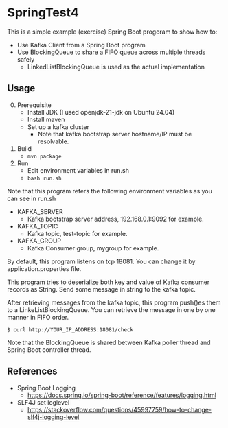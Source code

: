 # SpringTest4

This is a simple example (exercise) Spring Boot progoram to show how to:

* Use Kafka Client from a Spring Boot program
* Use BlockingQueue to share a FIFO queue across multiple threads safely
  * LinkedListBlockingQueue is used as the actual implementation

## Usage

0. Prerequisite
   * Install JDK (I used openjdk-21-jdk on Ubuntu 24.04)
   * Install maven
   * Set up a kafka cluster
     * Note that kafka bootstrap server hostname/IP must be resolvable.
1. Build
   * `mvn package`
2. Run
   * Edit environment variables in run.sh
   * `bash run.sh`

Note that this program refers the following environment variables as you can see in run.sh

* KAFKA_SERVER
  * Kafka bootstrap server address, 192.168.0.1:9092 for example.
* KAFKA_TOPIC
  * Kafka topic, test-topic for example.
* KAFKA_GROUP
  * Kafka Consumer group, mygroup for example.

By default, this program listens on tcp 18081.
You can change it by application.properties file.

This program tries to deserialize both key and value of Kafka consumer
records as String. Send some message in string to the kafka topic.

After retrieving messages from the kafka topic, this program push()es
them to a LinkeListBlockingQueue. You can retrieve the message in one by one
manner in FIFO order.

```
$ curl http://YOUR_IP_ADDRESS:18081/check
```

Note that the BlockingQueue is shared between Kafka poller thread and
Spring Boot controller thread.

## References
* Spring Boot Logging
  * https://docs.spring.io/spring-boot/reference/features/logging.html
* SLF4J set loglevel
  * https://stackoverflow.com/questions/45997759/how-to-change-slf4j-logging-level



